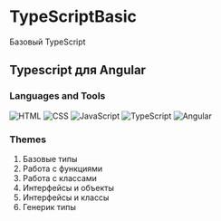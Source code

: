 # TypeScriptBasic
Базовый TypeScript

## Typescript для Angular

### Languages and Tools
![HTML](https://img.shields.io/badge/-HTML5-090909?style=for-the-badge&logo=HTML5)
![CSS](https://img.shields.io/badge/-CSS-090909?style=for-the-badge&logo=CSS3)
![JavaScript](https://img.shields.io/badge/-JS-090909?style=for-the-badge&logo=JavaScript)
![TypeScript](https://img.shields.io/badge/-JS-090909?style=for-the-badge&logo=TypeScript)
![Angular](https://img.shields.io/badge/-JS-090909?style=for-the-badge&logo=angular)

### Themes
<ol>
    <li>
        Базовые типы
    </li>
    <li>
        Работа с функциями
    </li>
    <li>
        Работа с классами
    </li>
    <li>
        Интерфейсы и объекты
    </li>
    <li>
        Интерфейсы и классы
    </li>
    <li>
        Генерик типы
    </li>   
</ol>
